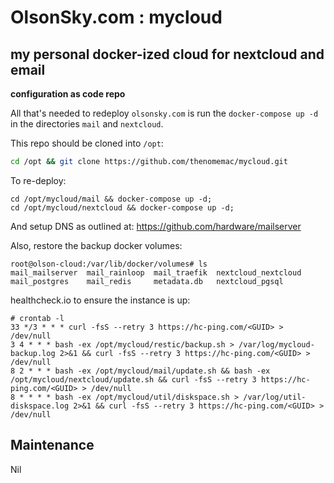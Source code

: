 # OlsonSky.com : mycloud
## my personal docker-ized cloud for nextcloud and email

**configuration as code repo**

All that's needed to redeploy `olsonsky.com` is run the `docker-compose up -d` in the directories `mail` and `nextcloud`.

This repo should be cloned into `/opt`:
```bash
cd /opt && git clone https://github.com/thenomemac/mycloud.git
```

To re-deploy:
```
cd /opt/mycloud/mail && docker-compose up -d;
cd /opt/mycloud/nextcloud && docker-compose up -d;
```
And setup DNS as outlined at: https://github.com/hardware/mailserver

Also, restore the backup docker volumes:
```
root@olson-cloud:/var/lib/docker/volumes# ls
mail_mailserver  mail_rainloop  mail_traefik  nextcloud_nextcloud
mail_postgres    mail_redis     metadata.db   nextcloud_pgsql
```

healthcheck.io to ensure the instance is up:
```
# crontab -l
33 */3 * * * curl -fsS --retry 3 https://hc-ping.com/<GUID> > /dev/null
3 4 * * * bash -ex /opt/mycloud/restic/backup.sh > /var/log/mycloud-backup.log 2>&1 && curl -fsS --retry 3 https://hc-ping.com/<GUID> > /dev/null
8 2 * * * bash -ex /opt/mycloud/mail/update.sh && bash -ex /opt/mycloud/nextcloud/update.sh && curl -fsS --retry 3 https://hc-ping.com/<GUID> > /dev/null
8 * * * * bash -ex /opt/mycloud/util/diskspace.sh > /var/log/util-diskspace.log 2>&1 && curl -fsS --retry 3 https://hc-ping.com/<GUID> > /dev/null
```

## Maintenance
Nil
